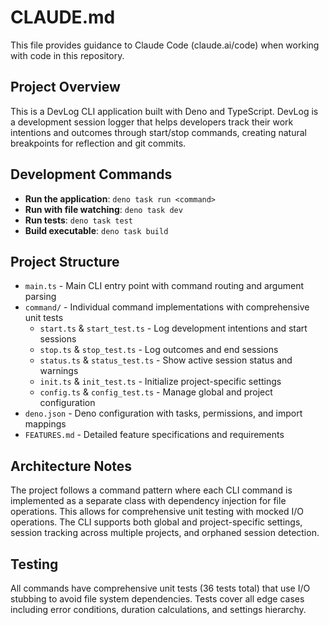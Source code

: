 # CLAUDE.md

This file provides guidance to Claude Code (claude.ai/code) when working with code in this repository.

## Project Overview

This is a DevLog CLI application built with Deno and TypeScript. DevLog is a development session logger that helps developers track their work intentions and outcomes through start/stop commands, creating natural breakpoints for reflection and git commits.

## Development Commands

- **Run the application**: `deno task run <command>`
- **Run with file watching**: `deno task dev`
- **Run tests**: `deno task test`
- **Build executable**: `deno task build`

## Project Structure

- `main.ts` - Main CLI entry point with command routing and argument parsing
- `command/` - Individual command implementations with comprehensive unit tests
  - `start.ts` & `start_test.ts` - Log development intentions and start sessions
  - `stop.ts` & `stop_test.ts` - Log outcomes and end sessions
  - `status.ts` & `status_test.ts` - Show active session status and warnings
  - `init.ts` & `init_test.ts` - Initialize project-specific settings
  - `config.ts` & `config_test.ts` - Manage global and project configuration
- `deno.json` - Deno configuration with tasks, permissions, and import mappings
- `FEATURES.md` - Detailed feature specifications and requirements

## Architecture Notes

The project follows a command pattern where each CLI command is implemented as a separate class with dependency injection for file operations. This allows for comprehensive unit testing with mocked I/O operations. The CLI supports both global and project-specific settings, session tracking across multiple projects, and orphaned session detection.

## Testing

All commands have comprehensive unit tests (36 tests total) that use I/O stubbing to avoid file system dependencies. Tests cover all edge cases including error conditions, duration calculations, and settings hierarchy.